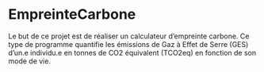 # EmpreinteCarbone
Le but de ce projet est de réaliser un calculateur d’empreinte carbone. Ce type de programme quantifie les émissions de Gaz à Effet de Serre (GES) d’un.e individu.e en tonnes de CO2 équivalent (TCO2eq) en fonction de son mode de vie.
